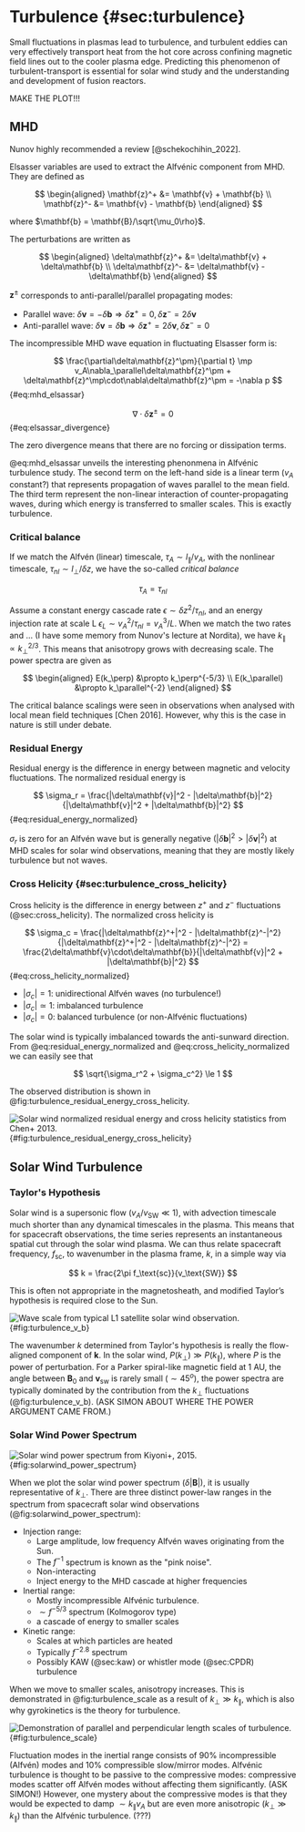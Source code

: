 # Turbulence {#sec:turbulence}

Small fluctuations in plasmas lead to turbulence, and turbulent eddies can very effectively transport heat from the hot core across confining magnetic field lines out to the cooler plasma edge. Predicting this phenomenon of turbulent-transport is essential for solar wind study and the understanding and development of fusion reactors.

MAKE THE PLOT!!!

## MHD

Nunov highly recommended a review [@schekochihin_2022].

Elsasser variables are used to extract the Alfvénic component from MHD. They are defined as

$$
\begin{aligned}
\mathbf{z}^+ &= \mathbf{v} + \mathbf{b} \\
\mathbf{z}^- &= \mathbf{v} - \mathbf{b}
\end{aligned}
$$

where $\mathbf{b} = \mathbf{B}/\sqrt{\mu_0\rho}$.

The perturbations are written as

$$
\begin{aligned}
\delta\mathbf{z}^+ &= \delta\mathbf{v} + \delta\mathbf{b} \\
\delta\mathbf{z}^- &= \delta\mathbf{v} - \delta\mathbf{b}
\end{aligned}
$$

$\mathbf{z}^\pm$ corresponds to anti-parallel/parallel propagating modes:

* Parallel wave: $\delta\mathbf{v}=-\delta\mathbf{b}\Rightarrow \delta\mathbf{z}^+=0, \delta\mathbf{z}^-=2\delta\mathbf{v}$
* Anti-parallel wave: $\delta\mathbf{v}=\delta\mathbf{b}\Rightarrow \delta\mathbf{z}^+=2\delta\mathbf{v}, \delta\mathbf{z}^-=0$

The incompressible MHD wave equation in fluctuating Elsasser form is:

$$
\frac{\partial\delta\mathbf{z}^\pm}{\partial t} \mp v_A\nabla_\parallel\delta\mathbf{z}^\pm + \delta\mathbf{z}^\mp\cdot\nabla\delta\mathbf{z}^\pm = -\nabla p
$$ {#eq:mhd_elsassar}

$$
\nabla\cdot\delta\mathbf{z}^\pm = 0
$$ {#eq:elsassar_divergence}

The zero divergence means that there are no forcing or dissipation terms. 

@eq:mhd_elsassar unveils the interesting phenonmena in Alfvénic turbulence study. The second term on the left-hand side is a linear term ($v_A$ constant?) that represents propagation of waves parallel to the mean field. The third term represent the non-linear interaction of counter-propagating waves, during which energy is transferred to smaller scales. This is exactly turbulence.

### Critical balance

If we match the Alfvén (linear) timescale, $\tau_A \sim l_\parallel/v_A$, with the nonlinear timescale, $\tau_{nl}\sim l_\perp/\delta z$, we have the so-called _critical balance_

$$
\tau_A = \tau_{nl}
$$

Assume a constant energy cascade rate $\epsilon\sim \delta z^2/\tau_{nl}$, and an energy injection rate at scale L $\epsilon_L\sim v_A^2/\tau_{nl}=v_A^3/L$. When we match the two rates and ... (I have some memory from Nunov's lecture at Nordita), we have $k_\parallel\propto k_\perp^{2/3}$. This means that anisotropy grows with decreasing scale. The power spectra are given as

$$
\begin{aligned}
E(k_\perp) &\propto k_\perp^{-5/3} \\
E(k_\parallel) &\propto k_\parallel^{-2}
\end{aligned}
$$

The critical balance scalings were seen in observations when analysed with local mean field techniques [Chen 2016]. However, why this is the case in nature is still under debate.

### Residual Energy

Residual energy is the difference in energy between magnetic and velocity fluctuations. The normalized residual energy is

$$
\sigma_r = \frac{|\delta\mathbf{v}|^2 - |\delta\mathbf{b}|^2}{|\delta\mathbf{v}|^2 + |\delta\mathbf{b}|^2}
$$ {#eq:residual_energy_normalized}

$\sigma_r$ is zero for an Alfvén wave but is generally negative ($|\delta\mathbf{b}|^2 > |\delta\mathbf{v}|^2$) at MHD scales for solar wind observations, meaning that they are mostly likely turbulence but not waves.

### Cross Helicity {#sec:turbulence_cross_helicity}

Cross helicity is the difference in energy between $z^+$ and $z^-$ fluctuations (@sec:cross_helicity). The normalized cross helicity is

$$
\sigma_c = \frac{|\delta\mathbf{z}^+|^2 - |\delta\mathbf{z}^-|^2}{|\delta\mathbf{z}^+|^2 - |\delta\mathbf{z}^-|^2} = \frac{2\delta\mathbf{v}\cdot\delta\mathbf{b}}{|\delta\mathbf{v}|^2 + |\delta\mathbf{b}|^2}
$$ {#eq:cross_helicity_normalized}

* $|\sigma_c|=1$: unidirectional Alfvén waves (no turbulence!)
* $|\sigma_c|\simeq 1$: imbalanced turbulence
* $|\sigma_c|=0$: balanced turbulence (or non-Alfvénic fluctuations)

The solar wind is typically imbalanced towards the anti-sunward direction. From @eq:residual_energy_normalized and @eq:cross_helicity_normalized we can easily see that

$$
\sqrt{\sigma_r^2 + \sigma_c^2} \le 1
$$

The observed distribution is shown in @fig:turbulence_residual_energy_cross_helicity.

![Solar wind normalized residual energy and cross helicity statistics from Chen+ 2013.](images/solarwind_residual_energy_cross_helicity.png){#fig:turbulence_residual_energy_cross_helicity}

## Solar Wind Turbulence

### Taylor's Hypothesis

Solar wind is a supersonic flow ($v_A/v_{\text{SW}}\ll 1$), with advection timescale much shorter than any dynamical timescales in the plasma. This means that for spacecraft observations, the time series represents an instantaneous spatial cut through the solar wind plasma. We can thus relate spacecraft frequency, $f_{\text{sc}}$, to wavenumber in the plasma frame, $k$, in a simple way via

$$
k = \frac{2\pi f_\text{sc}}{v_\text{SW}}
$$

This is often not appropriate in the magnetosheath, and modified Taylor’s hypothesis is required close to the Sun.

![Wave scale from typical L1 satellite solar wind observation.](images/turbulence_par_perp_L1.png){#fig:turbulence_v_b}

The wavenumber $k$ determined from Taylor's hypothesis is really the flow-aligned component of $\mathbf{k}$. In the solar wind, $P(k_\perp) \gg P(k_\parallel)$, where $P$ is the power of perturbation. For a Parker spiral-like magnetic field at 1 AU, the angle between $\mathbf{B}_0$ and $\mathbf{v}_\text{sw}$ is rarely small ($\sim 45^o$), the power spectra are typically dominated by the contribution from the $k_\perp$ fluctuations (@fig:turbulence_v_b). (ASK SIMON ABOUT WHERE THE POWER ARGUMENT CAME FROM.)

### Solar Wind Power Spectrum

![Solar wind power spectrum from Kiyoni+, 2015.](images/solarwind_power_spectrum.png){#fig:solarwind_power_spectrum}

When we plot the solar wind power spectrum ($\delta|\mathbf{B}|$), it is usually representative of $k_\perp$. There are three distinct power-law ranges in the spectrum from spacecraft solar wind observations (@fig:solarwind_power_spectrum):

* Injection range:
  * Large amplitude, low frequency Alfvén waves originating from the Sun.
  * The $f^{-1}$ spectrum is known as the "pink noise".
  * Non-interacting
  * Inject energy to the MHD cascade at higher frequencies
* Inertial range:
  * Mostly incompressible Alfvénic turbulence.
  * $\sim f^{-5/3}$ spectrum (Kolmogorov type)
  * a cascade of energy to smaller scales
* Kinetic range:
  * Scales at which particles are heated
  * Typically $f^{-2.8}$ spectrum
  * Possibly KAW (@sec:kaw) or whistler mode (@sec:CPDR) turbulence

When we move to smaller scales, anisotropy increases. This is demonstrated in @fig:turbulence_scale as a result of $k_\perp \gg k_\parallel$, which is also why gyrokinetics is the theory for turbulence.

![Demonstration of parallel and perpendicular length scales of turbulence.](images/turbulence_par_perp_scale.png){#fig:turbulence_scale}

Fluctuation modes in the inertial range consists of 90% incompressible (Alfvén) modes and 10% compressible slow/mirror modes. Alfvénic turbulence is thought to be passive to the compressive modes: compressive modes scatter off Alfvén modes without affecting them significantly. (ASK SIMON!) However, one mystery about the compressive modes is that they would be expected to damp $\sim k_\parallel v_A$ but are even more anisotropic ($k_\perp \gg k_\parallel$) than the Alfvénic turbulence. (???)
